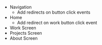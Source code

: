 -   Navigation
    -   Add redirects on button click events
-   Home
    -   Add redirect on work button click event
-   Work Screen
-   Projects Screen
-   About Screen
